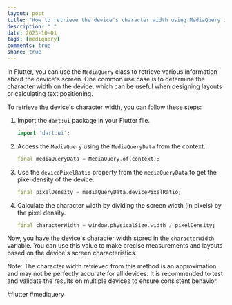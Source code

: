 ```yaml
---
layout: post
title: "How to retrieve the device's character width using MediaQuery in Flutter?"
description: " "
date: 2023-10-01
tags: [mediquery]
comments: true
share: true
---
```


In Flutter, you can use the `MediaQuery` class to retrieve various information about the device's screen. One common use case is to determine the character width on the device, which can be useful when designing layouts or calculating text positioning.

To retrieve the device's character width, you can follow these steps:

1. Import the `dart:ui` package in your Flutter file.

   ```dart
   import 'dart:ui';
   ```

2. Access the `MediaQuery` using the `MediaQueryData` from the context.

   ```dart
   final mediaQueryData = MediaQuery.of(context);
   ```

3. Use the `devicePixelRatio` property from the `mediaQueryData` to get the pixel density of the device.

   ```dart
   final pixelDensity = mediaQueryData.devicePixelRatio;
   ```

4. Calculate the character width by dividing the screen width (in pixels) by the pixel density.

   ```dart
   final characterWidth = window.physicalSize.width / pixelDensity;
   ```

Now, you have the device's character width stored in the `characterWidth` variable. You can use this value to make precise measurements and layouts based on the device's screen characteristics.

Note: The character width retrieved from this method is an approximation and may not be perfectly accurate for all devices. It is recommended to test and validate the results on multiple devices to ensure consistent behavior.

#flutter #mediquery